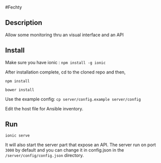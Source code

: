 #Fechty

## Description

Allow some monitoring thru an visual interface and an API

## Install

Make sure you have ionic : `npm install -g ionic`

After installation complete, cd to the cloned repo and then,

`npm install`

`bower install`

Use the example config: `cp server/config.example server/config`

Edit the host file for Ansible inventory.


## Run

`ionic serve`

It will also start the server part that expose an API. The server run on port `3000` by default and you can change it in config.json in the `/server/config/config.json` directory.